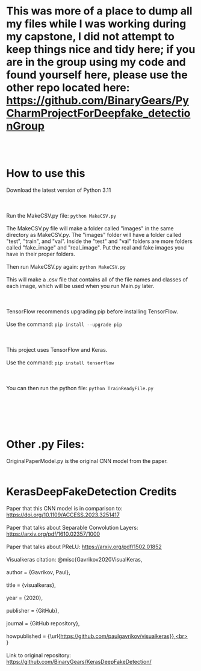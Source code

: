 # This was more of a place to dump all my files while I was working during my capstone, I did not attempt to keep things nice and tidy here; if you are in the group using my code and found yourself here, please use the other repo located here: https://github.com/BinaryGears/PyCharmProjectForDeepfake_detectionGroup
<br></br>
# How to use this
Download the latest version of Python 3.11
<br></br>
<br></br>
Run the MakeCSV.py file: ```python MakeCSV.py```
<br></br>
The MakeCSV.py file will make a folder called "images" in the same directory as MakeCSV.py. The "images" folder will have a folder called "test", "train", and "val". Inside the "test" and "val" folders are more folders called "fake_image" and "real_image". Put the real and fake images you have in their proper folders.
<br></br>
Then run MakeCSV.py again: ```python MakeCSV.py```
<br></br>
This will make a .csv file that contains all of the file names and classes of each image, which will be used when you run Main.py later.
<br></br>
<br></br>
TensorFlow recommends upgrading pip before installing TensorFlow.
<br></br>
Use the command: ```pip install --upgrade pip```
<br></br>
<br></br>
This project uses TensorFlow and Keras.
<br></br>
Use the command: ```pip install tensorflow```
<br></br>
<br></br>
You can then run the python file: ```python TrainReadyFile.py```
<br></br>
<br></br>
<br></br>
# Other .py Files:
OriginalPaperModel.py is the original CNN model from the paper.
<br></br>
# KerasDeepFakeDetection Credits
Paper that this CNN model is in comparison to: https://doi.org/10.1109/ACCESS.2023.3251417
<br></br>
Paper that talks about Separable Convolution Layers: https://arxiv.org/pdf/1610.02357/1000
<br></br>
Paper that talks about PReLU: https://arxiv.org/pdf/1502.01852
<br></br>
Visualkeras citation: @misc{Gavrikov2020VisualKeras,<br></br>
  author = {Gavrikov, Paul},<br></br>
  title = {visualkeras},<br></br>
  year = {2020},<br></br>
  publisher = {GitHub},<br></br>
  journal = {GitHub repository},<br></br>
  howpublished = {\url{https://github.com/paulgavrikov/visualkeras}},<br></br>
}
<br></br>
Link to original repository: https://github.com/BinaryGears/KerasDeepFakeDetection/
